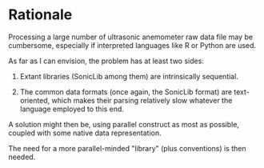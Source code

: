 # Rationale

Processing a large number of ultrasonic anemometer raw data file may be cumbersome, especially if interpreted languages like R or Python are used.

As far as I can envision, the problem has at least two sides:

1. Extant libraries (SonicLib among them) are intrinsically sequential.

2. The common data formats (once again, the SonicLib format) are text-oriented, which makes their parsing relatively slow whatever the language employed to this end.

A solution might then be, using parallel construct as most as possible, coupled with some native data representation.

The need for a more parallel-minded "library" (plus conventions) is then needed.

